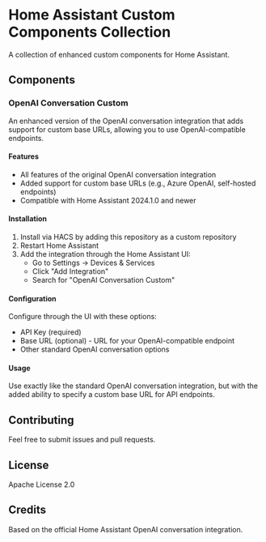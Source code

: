# Home Assistant Custom Components Collection

A collection of enhanced custom components for Home Assistant.

## Components

### OpenAI Conversation Custom

An enhanced version of the OpenAI conversation integration that adds support for custom base URLs, allowing you to use OpenAI-compatible endpoints.

#### Features
- All features of the original OpenAI conversation integration
- Added support for custom base URLs (e.g., Azure OpenAI, self-hosted endpoints)
- Compatible with Home Assistant 2024.1.0 and newer

#### Installation
1. Install via HACS by adding this repository as a custom repository
2. Restart Home Assistant
3. Add the integration through the Home Assistant UI:
   - Go to Settings -> Devices & Services
   - Click "Add Integration"
   - Search for "OpenAI Conversation Custom"

#### Configuration
Configure through the UI with these options:
- API Key (required)
- Base URL (optional) - URL for your OpenAI-compatible endpoint
- Other standard OpenAI conversation options

#### Usage
Use exactly like the standard OpenAI conversation integration, but with the added ability to specify a custom base URL for API endpoints.

## Contributing
Feel free to submit issues and pull requests.

## License
Apache License 2.0

## Credits
Based on the official Home Assistant OpenAI conversation integration.